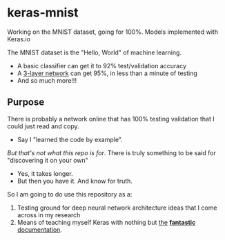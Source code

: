 # keras-mnist
Working on the MNIST dataset, going for 100%. Models implemented with Keras.io

The MNIST dataset is the "Hello, World" of machine learning.

- A basic classifier can get it to 92% test/validation accuracy
- A [3-layer network](https://github.com/stephenjfox/keras-mnist/blob/master/Keras%20Basics.ipynb) can get 95%, in less than a minute of testing
- And so much more!!!


## Purpose

There is probably a network online that has 100% testing validation that I could just read and copy.

- Say I "learned the code by example".

*But that's not what this repo is for*. There is truly something to be said for "discovering it on your own"

- Yes, it takes longer.
- But then you have it. And know for truth.

So I am going to do use this repository as a:

1. Testing ground for deep neural network architecture ideas that I come across in my research
2. Means of teaching myself Keras with nothing but [the](https://keras.io/activations/) [__fantastic__](https://keras.io/) [documentation](https://keras.io/getting-started/sequential-model-guide/).
